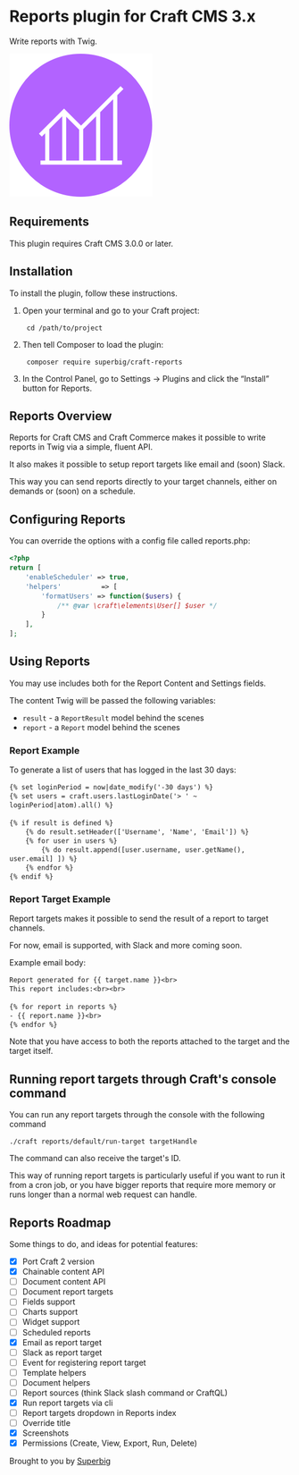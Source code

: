 # Reports plugin for Craft CMS 3.x

Write reports with Twig.

![Icon](resources/icon.png)

## Requirements

This plugin requires Craft CMS 3.0.0 or later.

## Installation

To install the plugin, follow these instructions.

1. Open your terminal and go to your Craft project:

        cd /path/to/project

2. Then tell Composer to load the plugin:

        composer require superbig/craft-reports

3. In the Control Panel, go to Settings → Plugins and click the “Install” button for Reports.

## Reports Overview

Reports for Craft CMS and Craft Commerce makes it possible to write reports in Twig via a simple, fluent API.

It also makes it possible to setup report targets like email and (soon) Slack.

This way you can send reports directly to your target channels, either on demands or (soon) on a schedule.

## Configuring Reports

You can override the options with a config file called reports.php:

```php
<?php
return [
    'enableScheduler' => true,
    'helpers'          => [
        'formatUsers' => function($users) {
            /** @var \craft\elements\User[] $user */
        }
    ],
];
```

## Using Reports

You may use includes both for the Report Content and Settings fields.

The content Twig will be passed the following variables:

- `result` - a `ReportResult` model behind the scenes  
- `report` - a `Report` model behind the scenes

### Report Example

To generate a list of users that has logged in the last 30 days:

```twig
{% set loginPeriod = now|date_modify('-30 days') %}
{% set users = craft.users.lastLoginDate('> ' ~ loginPeriod|atom).all() %}

{% if result is defined %}
    {% do result.setHeader(['Username', 'Name', 'Email']) %}
    {% for user in users %}
        {% do result.append([user.username, user.getName(), user.email] ]) %}
    {% endfor %}
{% endif %}
```

### Report Target Example

Report targets makes it possible to send the result of a report to target channels.

For now, email is supported, with Slack and more coming soon.

Example email body:
```twig
Report generated for {{ target.name }}<br>
This report includes:<br><br>

{% for report in reports %}
- {{ report.name }}<br>
{% endfor %}
```

Note that you have access to both the reports attached to the target and the target itself.

## Running report targets through Craft's console command

You can run any report targets through the console with the following command

```
./craft reports/default/run-target targetHandle
``` 

The command can also receive the target's ID.

This way of running report targets is particularly useful if you want to run it from a cron job, or you have bigger reports that require more memory or runs longer than a normal web request can handle. 

## Reports Roadmap

Some things to do, and ideas for potential features:

- [x] Port Craft 2 version
- [x] Chainable content API
- [ ] Document content API
- [ ] Document report targets
- [ ] Fields support
- [ ] Charts support
- [ ] Widget support
- [ ] Scheduled reports
- [x] Email as report target
- [ ] Slack as report target
- [ ] Event for registering report target
- [ ] Template helpers
- [ ] Document helpers
- [ ] Report sources (think Slack slash command or CraftQL)
- [x] Run report targets via cli
- [ ] Report targets dropdown in Reports index
- [ ] Override title
- [x] Screenshots
- [x] Permissions (Create, View, Export, Run, Delete)

Brought to you by [Superbig](https://superbig.co)
